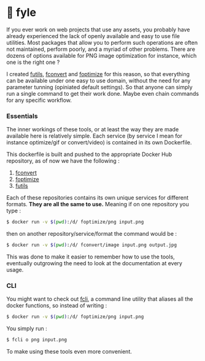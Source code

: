 # 📂 fyle
If you ever work on web projects that use any assets, you probably have already experienced the lack of openly available and easy to use file utilities. Most packages that allow you to perform such operations are often not maintained, perform poorly, and a myriad of other problems. There are dozens of options available for PNG image optimization for instance, which one is the right one ?

I created [futils](/futils), [fconvert](/fconvert) and [foptimize](/foptimize) for this reason, so that everything can be available under one easy to use domain, without the need for any parameter tunning (opiniated default settings). So that anyone can simply run a single command to get their work done. Maybe even chain commands for any specific workflow.

### Essentials 
The inner workings of these tools, or at least the way they are made available here is relatively simple. Each service (by service I mean for instance optimize/gif or convert/video) is contained in its own Dockerfile.

This dockerfile is built and pushed to the appropriate Docker Hub repository, as of now we have the following :
1. [fconvert](https://hub.docker.com/u/fconvert/)
2. [foptimize](https://hub.docker.com/u/foptimize/)
3. [futils](https://hub.docker.com/u/futils/)

Each of these repositories contains its own unique services for different formats. **They are all the same to use.** Meaning if on one repository you type :
```bash
$ docker run -v $(pwd):/d/ foptimize/png input.png
```
then on another repository/service/format the command would be :
```bash
$ docker run -v $(pwd):/d/ fconvert/image input.png output.jpg
```
This was done to make it easier to remember how to use the tools, eventually outgrowing the need to look at the documentation at every usage.

### CLI
You might want to check out [fcli](#fcli), a command line utility that aliases all the docker functions, so instead of writing :
```bash
$ docker run -v $(pwd):/d/ foptimize/png input.png
```
You simply run :
```bash
$ fcli o png input.png
```
To make using these tools even more convenient.
